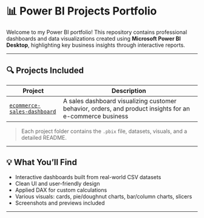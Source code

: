 # 📊 **Power BI Projects Portfolio**

Welcome to my Power BI portfolio! This repository contains professional dashboards and data visualizations created using **Microsoft Power BI Desktop**, highlighting key business insights through interactive reports.

---

## 🔍 Projects Included

| Project | Description |
|--------|-------------|
| [`ecommerce-sales-dashboard`](./ecommerce-sales-dashboard) | A sales dashboard visualizing customer behavior, orders, and product insights for an e-commerce business |

> Each project folder contains the `.pbix` file, datasets, visuals, and a detailed README.

---

## 💡 **What You’ll Find**

- Interactive dashboards built from real-world CSV datasets
- Clean UI and user-friendly design
- Applied DAX for custom calculations
- Various visuals: cards, pie/doughnut charts, bar/column charts, slicers
- Screenshots and previews included

---



